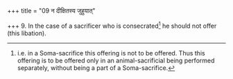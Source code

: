 +++
title = "09 न दीक्षितस्य जुहुयात्"

+++
9. In the case of a sacrificer who is consecrated[^1] he should not offer (this libation).  


[^1]: i.e. in a Soma-sacrifice this offering is not to be offered. Thus this offering is to be offered only in an animal-sacrificial being performed separately, without being a part of a Soma-sacrifice. 
